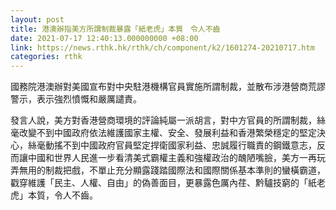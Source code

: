 ```yaml
---
layout: post
title: 港澳辦指美方所謂制裁暴露「紙老虎」本質　令人不齒
date: 2021-07-17 12:40:13.000000000 +08:00
link: https://news.rthk.hk/rthk/ch/component/k2/1601274-20210717.htm
categories: rthk
---
```


國務院港澳辦對美國宣布對中央駐港機構官員實施所謂制裁，並散布涉港營商荒謬警示，表示強烈憤慨和嚴厲譴責。

發言人說，美方對香港營商環境的評論純屬一派胡言，對中方官員的所謂制裁，絲毫改變不到中國政府依法維護國家主權、安全、發展利益和香港繁榮穩定的堅定決心，絲毫動搖不到中國政府官員堅定捍衛國家利益、忠誠履行職責的鋼鐵意志，反而讓中國和世界人民進一步看清美式霸權主義和強權政治的醜陋嘴臉，美方一再玩弄無用的制裁把戲，不單止充分顯露踐踏國際法和國際關係基本準則的蠻橫霸道，戳穿維護「民主、人權、自由」的偽善面目，更暴露色厲內荏、黔驢技窮的「紙老虎」本質，令人不齒。
